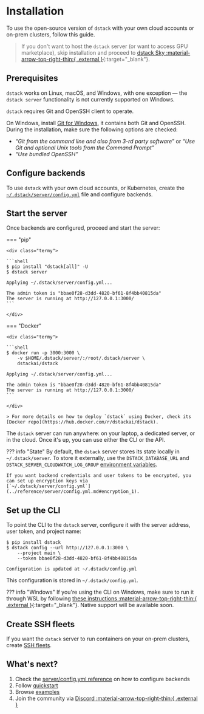 # Installation

[//]: # (??? info "dstack Sky")
[//]: # (    If you don't want to host the `dstack` server yourself or would like to access GPU from the `dstack` marketplace, you can use)
[//]: # (    `dstack`'s hosted version, proceed to [dstack Sky]&#40;#dstack-sky&#41;.)

To use the open-source version of `dstack` with your own cloud accounts or on-prem clusters, follow this guide.

> If you don't want to host the `dstack` server (or want to access GPU marketplace),
> skip installation and proceed to [dstack Sky :material-arrow-top-right-thin:{ .external }](https://sky.dstack.ai){:target="_blank"}.

## Prerequisites

`dstack` works on Linux, macOS, and Windows, with one exception — the `dstack server` functionality is not currently supported on Windows.

`dstack` requires Git and OpenSSH client to operate.

On Windows, install [Git for Windows](https://git-scm.com/download/win), it contains both Git and OpenSSH. During the installation,
make sure the following options are checked:

- _“Git from the command line and also from 3-rd party software”_ or _“Use Git and optional Unix tools from the Command Prompt”_
- _“Use bundled OpenSSH”_

## Configure backends

To use `dstack` with your own cloud accounts, or Kubernetes,
create the [`~/.dstack/server/config.yml`](../reference/server/config.yml.md) file and configure backends.

## Start the server

Once backends are configured, proceed and start the server:

=== "pip"

    <div class="termy">
    
    ```shell
    $ pip install "dstack[all]" -U
    $ dstack server

    Applying ~/.dstack/server/config.yml...

    The admin token is "bbae0f28-d3dd-4820-bf61-8f4bb40815da"
    The server is running at http://127.0.0.1:3000/
    ```
    
    </div>

=== "Docker"

    <div class="termy">
    
    ```shell
    $ docker run -p 3000:3000 \
        -v $HOME/.dstack/server/:/root/.dstack/server \
        dstackai/dstack

    Applying ~/.dstack/server/config.yml...

    The admin token is "bbae0f28-d3dd-4820-bf61-8f4bb40815da"
    The server is running at http://127.0.0.1:3000/
    ```
        
    </div>

    > For more details on how to deploy `dstack` using Docker, check its [Docker repo](https://hub.docker.com/r/dstackai/dstack).

The `dstack` server can run anywhere: on your laptop, a dedicated server, or in the cloud. Once it's up, you
can use either the CLI or the API.

??? info "State"
    By default, the `dstack` server stores its state locally in `~/.dstack/server`.
    To store it externally, use the `DSTACK_DATABASE_URL` and 
    `DSTACK_SERVER_CLOUDWATCH_LOG_GROUP` [environment variables](../reference/cli/index.md#environment-variables).

    If you want backend credentials and user tokens to be encrypted, you can set up encryption keys via
    [`~/.dstack/server/config.yml`](../reference/server/config.yml.md#encryption_1).

## Set up the CLI

To point the CLI to the `dstack` server, configure it
with the server address, user token, and project name:

<div class="termy">

```shell
$ pip install dstack
$ dstack config --url http://127.0.0.1:3000 \
    --project main \
    --token bbae0f28-d3dd-4820-bf61-8f4bb40815da
    
Configuration is updated at ~/.dstack/config.yml
```

</div>

This configuration is stored in `~/.dstack/config.yml`.

??? info "Windows"
    If you're using the CLI on Windows, make sure to run it through WSL by following [these instructions :material-arrow-top-right-thin:{ .external }](https://github.com/dstackai/dstack/issues/1644#issuecomment-2321559265){:target="_blank"}. 
    Native support will be available soon.

## Create SSH fleets

If you want the `dstack` server to run containers on your on-prem clusters,
create [SSH fleets](../concepts/fleets.md#ssh).

## What's next?

1. Check the [server/config.yml reference](../reference/server/config.yml.md) on how to configure backends
2. Follow [quickstart](../quickstart.md)
3. Browse [examples](/examples)
4. Join the community via [Discord :material-arrow-top-right-thin:{ .external }](https://discord.gg/u8SmfwPpMd)